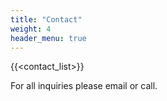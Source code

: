 ```yaml
---
title: "Contact"
weight: 4
header_menu: true
---
```


{{<contact_list>}}

For all inquiries please email or call.
